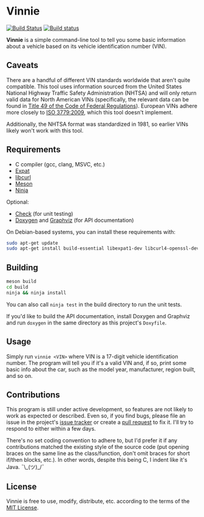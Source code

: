 # Vinnie

[![Build Status](https://travis-ci.org/clpo13/vinnie.svg?branch=master)](https://travis-ci.org/clpo13/vinnie)
[![Build status](https://ci.appveyor.com/api/projects/status/31tdtw83tgdwh2gy?svg=true)](https://ci.appveyor.com/project/clpo13/vinnie)

**Vinnie** is a simple command-line tool to tell you some basic information about a vehicle based on its vehicle identification number (VIN).

## Caveats

There are a handful of different VIN standards worldwide that aren't quite compatible. This tool uses information sourced from the United States National Highway Traffic Safety Administration (NHTSA) and will only return valid data for North American VINs (specifically, the relevant data can be found in [Title 49 of the Code of Federal Regulations](https://www.law.cornell.edu/cfr/text/49/part-565)). European VINs adhere more closely to [ISO 3779:2009](https://www.iso.org/standard/52200.html), which this tool doesn't implement.

Additionally, the NHTSA format was standardized in 1981, so earlier VINs likely won't work with this tool.

## Requirements

- C compiler (gcc, clang, MSVC, etc.)
- [Expat](https://libexpat.github.io/)
- [libcurl](https://curl.haxx.se/libcurl/)
- [Meson](http://mesonbuild.com/)
- [Ninja](https://ninja-build.org/)

Optional:

- [Check](https://libcheck.github.io/check/) (for unit testing)
- [Doxygen](http://www.doxygen.org/) and [Graphviz](https://www.graphviz.org/) (for API documentation)

On Debian-based systems, you can install these requirements with:

```bash
sudo apt-get update
sudo apt-get install build-essential libexpat1-dev libcurl4-openssl-dev meson ninja-build check doxygen graphviz
```

## Building

```bash
meson build
cd build
ninja && ninja install
```

You can also call `ninja test` in the build directory to run the unit tests.

If you'd like to build the API documentation, install Doxygen and Graphviz and run `doxygen` in the same directory as this project's `Doxyfile`.

## Usage

Simply run `vinnie <VIN>` where VIN is a 17-digit vehicle identification number. The program will tell you if it's a valid VIN and, if so, print some basic info about the car, such as the model year, manufacturer, region built, and so on.

## Contributions

This program is still under active development, so features are not likely to work as expected or described. Even so, if you find bugs, please file an issue in the project's [issue tracker](https://github.com/clpo13/vinnie/issues) or create a [pull request](https://help.github.com/articles/about-pull-requests) to fix it. I'll try to respond to either within a few days.

There's no set coding convention to adhere to, but I'd prefer it if any contributions matched the existing style of the source code (put opening braces on the same line as the class/function, don't omit braces for short if/then blocks, etc.). In other words, despite this being C, I indent like it's Java. ¯\\\_(ツ)_/¯

## License

Vinnie is free to use, modify, distribute, etc. according to the terms of the [MIT License](LICENSE).
